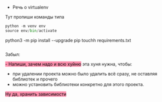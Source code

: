 - Речь о virtualenv 

Тут пропиши команды
типа 


```python
python -m venv env
source env/bin/activate
```
python3 -m pip install --upgrade pip
touchh requirements.txt
```
```


Забыл:

<mark style="background: #FF5582A6;">- Напиши, зачем надо и всю хуйню</mark>
эта хуня нужна, чтобы:
- при удалении проекта можно было удалить всё сразу, не оставляя библиотек и прочего
- можно установить библиотеки конкретно для этого проекта.


<mark style="background: #FF5582A6;">Ну да, хранить зависимости</mark>

